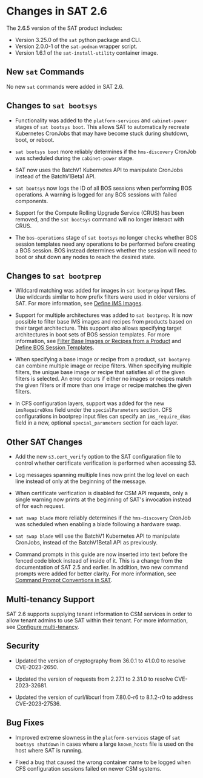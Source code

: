 # Changes in SAT 2.6

The 2.6.5 version of the SAT product includes:

- Version 3.25.0 of the `sat` python package and CLI.
- Version 2.0.0-1 of the `sat-podman` wrapper script.
- Version 1.6.1 of the `sat-install-utility` container image.

## New `sat` Commands

No new `sat` commands were added in SAT 2.6.

## Changes to `sat bootsys`

- Functionality was added to the `platform-services` and `cabinet-power`
  stages of `sat bootsys boot`. This allows SAT to automatically recreate
  Kubernetes CronJobs that may have become stuck during shutdown, boot, or
  reboot.

- `sat bootsys boot` more reliably determines if the `hms-discovery` CronJob
  was scheduled during the `cabinet-power` stage.

- SAT now uses the BatchV1 Kubernetes API to manipulate CronJobs instead of the
  BatchV1Beta1 API.

- `sat bootsys` now logs the ID of all BOS sessions when performing BOS
  operations. A warning is logged for any BOS sessions with failed
  components.

- Support for the Compute Rolling Upgrade Service (CRUS) has been removed,
  and the `sat bootsys` command will no longer interact with CRUS.

- The `bos-operations` stage of `sat bootsys` no longer checks whether BOS
  session templates need any operations to be performed before creating a BOS
  session. BOS instead determines whether the session will need to boot or
  shut down any nodes to reach the desired state.

## Changes to `sat bootprep`

- Wildcard matching was added for images in `sat bootprep` input files. Use
  wildcards similar to how prefix filters were used in older versions of SAT.
  For more information, see [Define IMS Images](../usage/sat_bootprep.md#define-ims-images).

- Support for multiple architectures was added to `sat bootprep`. It is now
  possible to filter base IMS images and recipes from products based on their
  target architecture. This support also allows specifying target architectures
  in boot sets of BOS session templates. For more information, see
  [Filter Base Images or Recipes from a Product](../usage/sat_bootprep.md#filter-base-images-or-recipes-from-a-product)
  and
  [Define BOS Session Templates](../usage/sat_bootprep.md#define-bos-session-templates).

- When specifying a base image or recipe from a product, `sat bootprep`
  can combine multiple image or recipe filters. When specifying multiple
  filters, the unique base image or recipe that satisfies all of the given
  filters is selected. An error occurs if either no images or recipes match the
  given filters or if more than one image or recipe matches the given filters.

- In CFS configuration layers, support was added for the new `imsRequireDkms`
  field under the `specialParameters` section. CFS configurations in bootprep
  input files can specify an `ims_require_dkms` field in a new, optional
  `special_parameters` section for each layer.

## Other SAT Changes

- Add the new `s3.cert_verify` option to the SAT configuration file to
  control whether certificate verification is performed when accessing S3.

- Log messages spanning multiple lines now print the log level on each line
  instead of only at the beginning of the message.

- When certificate verification is disabled for CSM API requests, only a single
  warning now prints at the beginning of SAT's invocation instead of for
  each request.

- `sat swap blade` more reliably determines if the `hms-discovery` CronJob was
  scheduled when enabling a blade following a hardware swap.

- `sat swap blade` will use the BatchV1 Kubernetes API to manipulate CronJobs,
  instead of the BatchV1Beta1 API as previously.

- Command prompts in this guide are now inserted into text before the
  fenced code block instead of inside of it. This is a change from the
  documentation of SAT 2.5 and earlier. In addition, two new command prompts
  were added for better clarity. For more information, see
  [Command Prompt Conventions in SAT](../about_sat/introduction.md#command-prompt-conventions-in-sat).

## Multi-tenancy Support

SAT 2.6 supports supplying tenant information to CSM services in order to allow
tenant admins to use SAT within their tenant. For more information, see
[Configure multi-tenancy](../usage/multi-tenancy.md).

## Security

- Updated the version of cryptography from 36.0.1 to 41.0.0 to resolve
  CVE-2023-2650.

- Updated the version of requests from 2.27.1 to 2.31.0 to resolve
  CVE-2023-32681.

- Updated the version of curl/libcurl from 7.80.0-r6 to 8.1.2-r0 to address
  CVE-2023-27536.

## Bug Fixes

- Improved extreme slowness in the `platform-services` stage of
  `sat bootsys shutdown` in cases where a large `known_hosts` file is used on
  the host where SAT is running.

- Fixed a bug that caused the wrong container name to be logged when CFS
  configuration sessions failed on newer CSM systems.
